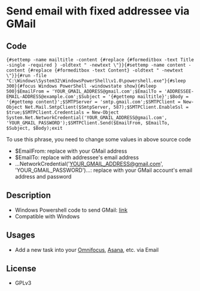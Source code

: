# Send email with fixed addressee via GMail

## Code
    {#settemp -name mailtitle -content {#replace {#formeditbox -text Title -single -required } -oldtext " -newtext \"}}{#settemp -name content -content {#replace {#formeditbox -text Content} -oldtext " -newtext \"}}{#run -file "C:\Windows\System32\WindowsPowerShell\v1.0\powershell.exe"}{#sleep 300}{#focus Windows PowerShell -windowstate show}{#sleep 500}$EmailFrom = 'YOUR_GMAIL_ADDRESS@gmail.com';$EmailTo = 'ADDRESSEE-EMAIL-ADDRESS@example.com';$Subject = '{#gettemp mailtitle}';$Body = '{#gettemp content}';$SMTPServer = 'smtp.gmail.com';$SMTPClient = New-Object Net.Mail.SmtpClient($SmtpServer, 587);$SMTPClient.EnableSsl = $true;$SMTPClient.Credentials = New-Object System.Net.NetworkCredential('YOUR_GMAIL_ADDRESS@gmail.com', 'YOUR_GMAIL_PASSWORD');$SMTPClient.Send($EmailFrom, $EmailTo, $Subject, $Body);exit
    
    

To use this phrase, you need to change some values in above source code
 * $EmailFrom: replace with your GMail address
 * $EmailTo: replace with addressee's email address
 * ...NetworkCredential('YOUR_GMAIL_ADDRESS@gmail.com', 'YOUR_GMAIL_PASSWORD')...: replace with your GMail account's email address and password

## Description
 * Windows Powershell code to send GMail: [link](http://www.howtogeek.com/120011/stupid-geek-tricks-how-to-send-email-from-the-command-line-in-windows-without-extra-software/)
 * Compatible with Windows 


## Usages
 * Add a new task into your [Omnifocus](https://www.omnigroup.com/omnifocus/), [Asana](https://app.asana.com/), etc. via Email
 

## License
 * GPLv3
